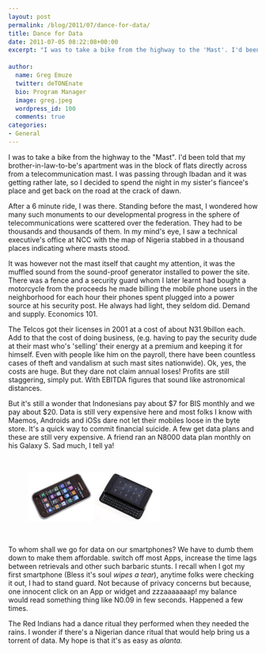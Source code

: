 ```yaml
---
layout: post
permalink: /blog/2011/07/dance-for-data/
title: Dance for Data
date: 2011-07-05 08:22:08+00:00
excerpt: "I was to take a bike from the highway to the 'Mast'. I'd been told that my brother-in-law-to-be's apartment was in the block of flats directly across..."

author:
  name: Greg Emuze
  twitter: deTONEnate
  bio: Program Manager
  image: greg.jpeg
  wordpress_id: 100
  comments: true
categories:
- General
---
```



I was to take a bike from the highway to the "Mast". I'd been told that my brother-in-law-to-be's apartment was in the block of flats directly across from a telecommunication mast. I was passing through Ibadan and it was getting rather late, so I decided to spend the night in my sister's fiancee's place and get back on the road at the crack of dawn.

After a 6 minute ride, I was there. Standing before the mast, I wondered how many such monuments to our developmental progress in the sphere of telecommunications were scattered over the federation. They had to be thousands and thousands of them. In my mind's eye, I saw a technical executive's office at NCC with the map of Nigeria stabbed in a thousand places indicating where masts stood.

It was however not the mast itself that caught my attention, it was the muffled sound from the sound-proof generator installed to power the site. There was a fence and a security guard whom I later learnt had bought a motorcycle from the proceeds he made billing the mobile phone users in the neighborhood for each hour their phones spent plugged into a power source at his security post. He always had light, they seldom did. Demand and supply. Economics 101.

The Telcos got their licenses in 2001 at a cost of about N31.9billon each. Add to that the cost of doing business, (e.g. having to pay the security dude at their mast who's 'selling' their energy at a premium and keeping it for himself. Even with people like him on the payroll, there have been countless cases of theft and vandalism at such mast sites nationwide). Ok, yes, the costs are huge. But they dare not claim annual loses! Profits are still staggering, simply put. With EBITDA figures that sound like astronomical distances.

But it's still a wonder that Indonesians pay about $7 for BIS monthly and we pay about $20. Data is still very expensive here and most folks I know with Maemos, Androids and iOSs dare not let their mobiles loose in the byte store. It's a quick way to commit financial suicide. A few get data plans and these are still very expensive. A friend ran an N8000 data plan monthly on his Galaxy S. Sad much, I tell ya!

<br>
<figure>
	<img src="/posts-images/2011/07/gsmarena_002.jpg" align="alignnone"><img src="/posts-images/2011/07/gsmarena_N900.jpg" align="alignnone">
</figure>
<br>


To whom shall we go for data on our smartphones? We have to dumb them down to make them affordable. switch off most Apps, increase the time lags between retrievals and other such barbaric stunts. I recall when I got my first smartphone (Bless it's soul *wipes a tear*), anytime folks were checking it out, I had to stand guard. Not because of privacy concerns but because, one innocent click on an App or widget and zzzaaaaaaap! my balance would read something thing like N0.09 in few seconds. Happened a few times.

The Red Indians had a dance ritual they performed when they needed the rains. I wonder if there's a Nigerian dance ritual that would help bring us a torrent of data. My hope is that it's as easy as _alanta._
